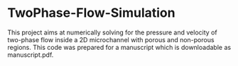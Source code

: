 # TwoPhase-Flow-Simulation
This project aims at numerically solving for the pressure and velocity of two-phase flow inside a 2D microchannel with porous and non-porous regions. This code was prepared for a manuscript which is downloadable as manuscript.pdf.
